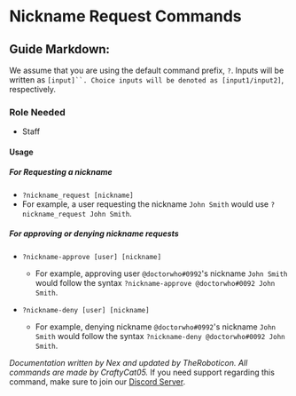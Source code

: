 # Nickname Request Commands

## Guide Markdown:  
We assume that you are using the default command prefix, `?`. Inputs will be written as `[input]``. Choice inputs will be denoted as [input1/input2]`, respectively.

### Role Needed
- Staff

#### Usage

##### For Requesting a nickname

- `?nickname_request [nickname]`
 - For example, a user requesting the nickname `John Smith` would use `?nickname_request John Smith`.

##### For approving or denying nickname requests

- `?nickname-approve [user] [nickname]`
  - For example, approving user `@doctorwho#0992`'s nickname `John Smith` would follow the syntax `?nickname-approve @doctorwho#0092 John Smith`.

- `?nickname-deny [user] [nickname]`
  - For example, denying nickname `@doctorwho#0992`'s nickname `John Smith` would follow the syntax `?nickname-deny @doctorwho#0092 John Smith`.


*Documentation written by Nex and updated by TheRoboticon. All commands are made by CraftyCat05.*
If you need support regarding this command, make sure to join our [Discord Server](https://discordapp.com/invite/D3K3Fqz).
